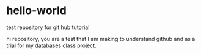 # hello-world
test repository for git hub tutorial


hi repository, 
you are a test that I am making to understand github and as a trial for my databases class project.
